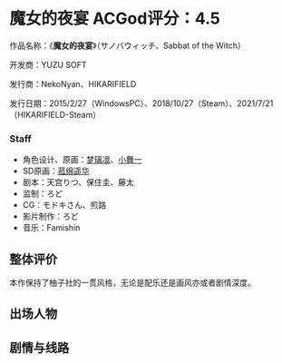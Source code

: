 # 魔女的夜宴 ACGod评分：4.5

作品名称：《**魔女的夜宴**》（サノバウィッチ、Sabbat of the Witch）

开发商：YUZU SOFT

发行商：NekoNyan、HIKARIFIELD

发行日期：2015/2/27（WindowsPC）、2018/10/27（Steam）、2021/7/21（HIKARIFIELD-Steam）

### Staff

- 角色设计、原画：[梦璃凛](https://mzh.moegirl.org.cn/梦璃凛)、[小舞一](https://mzh.moegirl.org.cn/小舞一)
- SD原画：[菰绵遥华](https://mzh.moegirl.org.cn/菰绵遥华)
- 剧本：天宫りつ、保住圭、藤太
- 监制：ろど
- CG：モドキさん、煎路
- 影片制作：ろど
- 音乐：Famishin

## 整体评价

本作保持了柚子社的一贯风格，无论是配乐还是画风亦或者剧情深度。

## 出场人物



## 剧情与线路